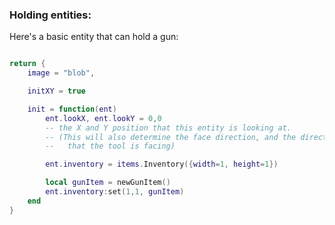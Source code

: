 

### Holding entities:

Here's a basic entity that can hold a gun:
```lua

return {
    image = "blob",

    initXY = true

    init = function(ent)
        ent.lookX, ent.lookY = 0,0
        -- the X and Y position that this entity is looking at.
        -- (This will also determine the face direction, and the direction
        --   that the tool is facing)

        ent.inventory = items.Inventory({width=1, height=1})

        local gunItem = newGunItem()
        ent.inventory:set(1,1, gunItem)
    end
}

```

